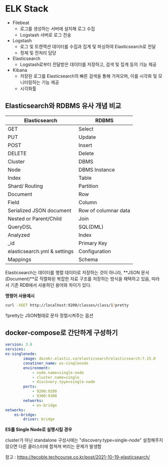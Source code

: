 # ELK Stack

- Filebeat
  - 로그를 생성하는 서버에 설치해 로그 수집
  - Logstash 서버로 로그 전송
- Logstash
  - 로그 및 트랜잭션 데이터를 수집과 집계 및 파싱하여 Elasticsearch로 전달
  - 정제 및 전처리 담당
- Elasticsearch
  - Logstash로부터 전달받은 데이터를 저장하고, 검색 및 집계 등의 기능 제공
- Kibana
  - 저장된 로그를 Elasticsearch의 빠른 검색을 통해 가져오며, 이를 시각화 및 모니터링하는 기능 제공
  - 시각화툴

## Elasticsearch와 RDBMS 유사 개념 비교

| Elasticsearch                | RDBMS                |
| ---------------------------- | -------------------- |
| GET                          | Select               |
| PUT                          | Update               |
| POST                         | Insert               |
| DELETE                       | Delete               |
| Cluster                      | DBMS                 |
| Node                         | DBMS Instance        |
| Index                        | Table                |
| Shard/ Routing               | Partition            |
| Document                     | Row                  |
| Field                        | Column               |
| Serialized JSON document     | Row of columnar data |
| Nested or Parent/Child       | Join                 |
| QueryDSL                     | SQL(DML)             |
| Analyzed                     | Index                |
| _id                          | Primary Key          |
| elasticsearch.yml & settings | Configuration        |
| Mappings                     | Schema               |

Elasticsearch는 데이터를 행렬 데이터로 저장하는 것이 아니라, **JSON 문서(Document)**로 직렬화된 복잡한 자료 구조를 저장하는 방식을 채택하고 있음, 따라서 기존 RDB에서 사용하던 용어와 차이가 있다.<br/>

**명령어 사용예시**<br/>


```bash
curl -XGET http://localhost:9200/classes/class/1?pretty
```

?pretty는 JSON형태로 문자 정렬시켜주는 옵션



## docker-compose로 간단하게 구성하기

```yaml
version: 3.8
services:
es-singlenode:
		image: docekr.elastic.co/elasticsearch/elasticsearch:7.15.0
		conatiner_name: es-singlenode
		environment:
			- node.name=single-node
			- cluster.name=single
			- discovery.tpye=single-node
		ports:
			- 9200:9200
			- 9300:9300
		networks:
			- es-bridge
networks:
	es-bridge:
		driver: bridge
```

**ES를 Single Node로 실행시킬 경우**<br/>

cluster가 아닌 standalone 구성시에는 "discovery.type=single-node" 설정해주지 않으면 다른 클러스터에 합쳐져 버리는 문제가 발생함





참고 : https://tecoble.techcourse.co.kr/post/2021-10-19-elasticsearch/